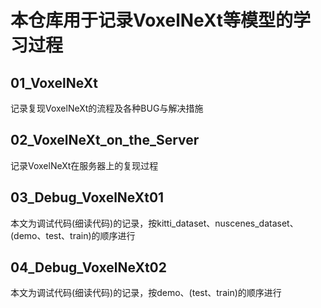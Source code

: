 # 本仓库用于记录VoxelNeXt等模型的学习过程

## 01_VoxelNeXt
记录复现VoxelNeXt的流程及各种BUG与解决措施
## 02_VoxelNeXt_on_the_Server
记录VoxelNeXt在服务器上的复现过程
## 03_Debug_VoxelNeXt01
本文为调试代码(细读代码)的记录，按kitti_dataset、nuscenes_dataset、(demo、test、train)的顺序进行
## 04_Debug_VoxelNeXt02
本文为调试代码(细读代码)的记录，按demo、(test、train)的顺序进行
